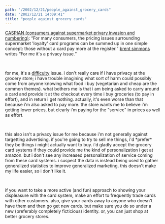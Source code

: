 ```yaml
---
path: "/2002/12/21/people_against_grocery_cards" 
date: "2002/12/21 14:09:41" 
title: "people against grocery cards" 
---
```

<p><a href="http://www.nocards.org/overview/index.shtml">CASPIAN (consumers against supermarket privary invasion and numbering)</a>: <q>For many consumers, the pricing issues surrounding supermarket 'loyalty' card programs can be summed up in one simple concept: those without a card pay more at the register.</q> <a href="http://inessential.com/?comments=1&amp;postid=2302">brent simmons</a> writes <q>For me it's a privacy issue.</q></p><br><p>for me, it's a <a href="http://weblog.randomchaos.com/index.php?date=2002-11-28&amp;title=the+principle+of+ease">difficulty</a> issue. i don't really care if i have privacy at the grocery store; i have trouble imagining what sort of harm could possibly come from anyone knowing what food i buy (vegetarian and cheap are the common themes). what bothers me is that i am being asked to carry around a card and provide it at the checkout every time i buy groceries (to pay in effort), and in return i get nothing. actually, it's even worse than that because i'm also asked to pay more. the store wants me to believe i'm getting lower prices, but clearly i'm paying for the "service" in prices as well as effort.</p><br><p>this also isn't a privacy issue for me because i'm not generally against targetting advertising. if you're going to try to sell me things, i'd *prefer* they be things i might actually want to buy. i'd gladly accept the grocery card systems if they could provide me the kind of personalization i get at amazon. but i don't see any increased personalization of service coming from these card systems. i suspect the data is instead being used to gather generalized statistics to improve generalized marketing. this doesn't make my life easier, so i don't like it.</p><br><p>if you want to take a more active (and fun) approach to showing your displeasure with the card system, make an effort to frequently trade cards with other customers. also, give your cards away to anyone who doesn't have them and then go get new cards. but make sure you do so under a new (preferably completely ficticious) identity. or, you can just shop at better grocery stores.</p>